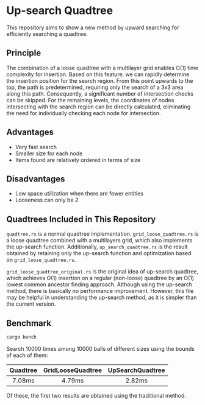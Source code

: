 # Up-search Quadtree

This repository aims to show a new method by upward searching for efficiently searching a quadtree.

## Principle

The combination of a loose quadtree with a multilayer grid enables O(1) time complexity for insertion. Based on this feature, we can rapidly determine the insertion position for the search region. From this point upwards to the top, the path is predetermined, requiring only the search of a 3x3 area along this path. Consequently, a significant number of intersection checks can be skipped. For the remaining levels, the coordinates of nodes intersecting with the search region can be directly calculated, eliminating the need for individually checking each node for intersection.

## Advantages
- Very fast search
- Smaller size for each node
- Items found are relatively ordered in terms of size

## Disadvantages
- Low space utilization when there are fewer entities
- Looseness can only be 2

## Quadtrees Included in This Repository

`quadtree.rs` is a normal quadtree implementation. `grid_loose_quadtree.rs` is a loose quadtree combined with a multilayers grid, which also implements the up-search function. Additionally, `up_search_quadtree.rs` is the result obtained by retaining only the up-search function and optimization based on `grid_loose_quadtree.rs`. 

`grid_loose_quadtree_original.rs` is the original idea of up-search quadtree, which achieves O(1) insertion on a regular (non-loose) quadtree by an O(1) lowest common ancestor finding approach. Although using the up-search method, there is basically no performance improvement. However, this file may be helpful in understanding the up-search method, as it is simpler than the current version.

## Benchmark

```bash
cargo bench
```

Search 10000 times among 10000 balls of different sizes using the bounds of each of them:

| Quadtree| GridLooseQuadtree | UpSearchQuadtree |
|:-------:|:-----------------:|:----------------:|
| 7.08ms  | 4.79ms            | 2.82ms           |

Of these, the first two results are obtained using the traditional method.